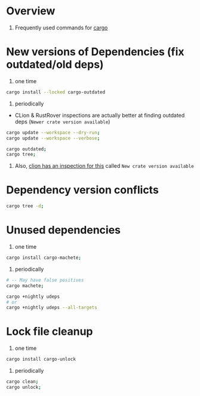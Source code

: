 # Overview

1. Frequently used commands for [cargo](https://doc.rust-lang.org/cargo/)

# New versions of Dependencies (fix outdated/old deps)

1. one time

```bash
cargo install --locked cargo-outdated
```

1. periodically
- CLion & RustRover inspections are actually better at finding outdated deps (`Newer crate version available`)
```sh
cargo update --workspace --dry-run;
cargo update --workspace --verbose;

cargo outdated;
cargo tree;
```

1. Also, [clion has an inspection for this](https://www.jetbrains.com/help/clion/running-inspections.html) called `New crate version available`

# Dependency version conflicts

```bash
cargo tree -d;
```

# Unused dependencies

1. one time

```bash
cargo install cargo-machete;
```

1. periodically

```bash
# -- May have false positives
cargo machete;

cargo +nightly udeps
# or
cargo +nightly udeps --all-targets
```

# Lock file cleanup

1. one time

```bash
cargo install cargo-unlock
```

1. periodically

```bash
cargo clean;
cargo unlock;
```

